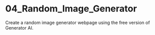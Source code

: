 # 04_Random_Image_Generator
Create a random image generator webpage using the free version of Generator AI.
